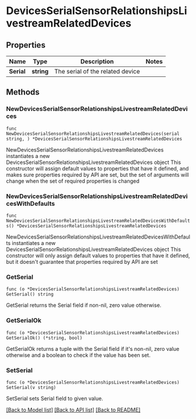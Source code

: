 # DevicesSerialSensorRelationshipsLivestreamRelatedDevices

## Properties

Name | Type | Description | Notes
------------ | ------------- | ------------- | -------------
**Serial** | **string** | The serial of the related device | 

## Methods

### NewDevicesSerialSensorRelationshipsLivestreamRelatedDevices

`func NewDevicesSerialSensorRelationshipsLivestreamRelatedDevices(serial string, ) *DevicesSerialSensorRelationshipsLivestreamRelatedDevices`

NewDevicesSerialSensorRelationshipsLivestreamRelatedDevices instantiates a new DevicesSerialSensorRelationshipsLivestreamRelatedDevices object
This constructor will assign default values to properties that have it defined,
and makes sure properties required by API are set, but the set of arguments
will change when the set of required properties is changed

### NewDevicesSerialSensorRelationshipsLivestreamRelatedDevicesWithDefaults

`func NewDevicesSerialSensorRelationshipsLivestreamRelatedDevicesWithDefaults() *DevicesSerialSensorRelationshipsLivestreamRelatedDevices`

NewDevicesSerialSensorRelationshipsLivestreamRelatedDevicesWithDefaults instantiates a new DevicesSerialSensorRelationshipsLivestreamRelatedDevices object
This constructor will only assign default values to properties that have it defined,
but it doesn't guarantee that properties required by API are set

### GetSerial

`func (o *DevicesSerialSensorRelationshipsLivestreamRelatedDevices) GetSerial() string`

GetSerial returns the Serial field if non-nil, zero value otherwise.

### GetSerialOk

`func (o *DevicesSerialSensorRelationshipsLivestreamRelatedDevices) GetSerialOk() (*string, bool)`

GetSerialOk returns a tuple with the Serial field if it's non-nil, zero value otherwise
and a boolean to check if the value has been set.

### SetSerial

`func (o *DevicesSerialSensorRelationshipsLivestreamRelatedDevices) SetSerial(v string)`

SetSerial sets Serial field to given value.



[[Back to Model list]](../README.md#documentation-for-models) [[Back to API list]](../README.md#documentation-for-api-endpoints) [[Back to README]](../README.md)


